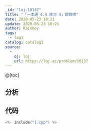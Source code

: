 ```yaml
---
_id: "loj-10137"
title: "「一本通 4.4 练习 4」跳跳棋"
date: 2020-05-23 10:21
update: 2020-05-23 10:21
author: Rainboy
tags:
  - tag1
catalog: catalog1
source: 
  - 
    oj: loj
    url: https://loj.ac/problem/10137
---
```



@[toc]
## 分析



## 代码

```c
<%- include("1.cpp") %>
```
